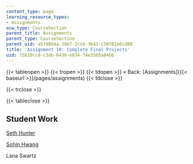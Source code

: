 ```yaml
---
content_type: page
learning_resource_types:
- Assignments
ocw_type: CourseSection
parent_title: Assignments
parent_type: CourseSection
parent_uid: a57d864a-39b7-2ccb-3b43-c50782e6cd00
title: 'Assignment 10: Complete Final Projects'
uid: 75b10ccd-c1db-6430-e834-74e33b5a84bb
---
```


{{< tableopen >}}
{{< tropen >}}
{{< tdopen >}}
« Back: [Assignments]({{< baseurl >}}/pages/assignments)
{{< tdclose >}}

{{< trclose >}}

{{< tableclose >}}

Student Work
------------

[Seth Hunter](http://designingsociablemedia.blogspot.com/2008/05/gestural-voting-system-public-interface.html)

[Sohin Hwang](http://dsm2008.blogspot.com/2008/05/final-presentation.html)

Lana Swartz